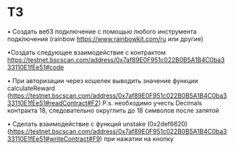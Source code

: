 # ТЗ

• Создать веб3 подключение с помощью любого инструмента подключения (rainbow https://www.rainbowkit.com/ru  или другие)

•Создать следующее взаимодействие с контрактом https://testnet.bscscan.com/address/0x7af89E0F951c022B0B5A1B4C0ba333110E1fEe51#code

• При авторизации через кошелек выводить значение функции calculateReward (https://testnet.bscscan.com/address/0x7af89E0F951c022B0B5A1B4C0ba333110E1fEe51#readContract#F2)
P.s. необходимо учесть Decimals контракта 18, следовательно округлить до 18 символов после запятой

• Сделать взаимодействие с функций unstake (0x2def6620) (https://testnet.bscscan.com/address/0x7af89E0F951c022B0B5A1B4C0ba333110E1fEe51#writeContract#F9) при нажатии на кнопку
